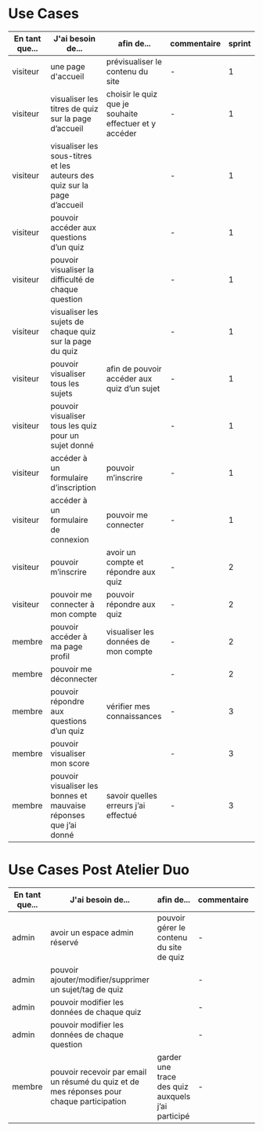 # Use Cases

|En tant que...| J'ai besoin de...| afin de... | commentaire | sprint|
|---|---|---|---|---|
visiteur| une page d'accueil | prévisualiser le contenu du site | - | 1 |
visiteur| visualiser les titres de quiz sur la page d’accueil | choisir le quiz que je souhaite effectuer et y accéder | - | 1 |
visiteur| visualiser les sous-titres et les auteurs des quiz sur la page d’accueil |  | - | 1 |
visiteur| pouvoir accéder aux questions d’un quiz |  | - | 1 |
visiteur| pouvoir visualiser la difficulté de chaque question |  | - | 1 |
visiteur| visualiser les sujets de chaque quiz sur la page du quiz |  | - | 1 |
visiteur| pouvoir visualiser tous les sujets | afin de pouvoir accéder aux quiz d’un sujet | - | 1 |
visiteur| pouvoir visualiser tous les quiz pour un sujet donné |  | - | 1 |
visiteur| accéder à un formulaire d’inscription | pouvoir m’inscrire | - | 1 |
visiteur| accéder à un formulaire de connexion | pouvoir me connecter | - | 1 |
visiteur| pouvoir m’inscrire | avoir un compte et répondre aux quiz | - | 2 |
visiteur| pouvoir me connecter à mon compte | pouvoir répondre aux quiz | - | 2 |
membre| pouvoir accéder à ma page profil | visualiser les données de mon compte | - | 2 |
membre| pouvoir me déconnecter |  | - | 2 |
membre| pouvoir répondre aux questions d’un quiz | vérifier mes connaissances | - | 3 |
membre| pouvoir visualiser mon score |  | - | 3 |
membre| pouvoir visualiser les bonnes et mauvaise réponses que j’ai donné | savoir quelles erreurs j’ai effectué | - | 3 |

# Use Cases Post Atelier Duo

|En tant que...| J'ai besoin de...| afin de... | commentaire | sprint|
|---|---|---|---|---|
admin| avoir un espace admin réservé | pouvoir gérer le contenu du site de quiz | - | 4 |
admin| pouvoir ajouter/modifier/supprimer un sujet/tag de quiz |  | - | 4 |
admin| pouvoir modifier les données de chaque quiz |  | - | 4 |
admin| pouvoir modifier les données de chaque question |  | - | 4 |
membre| pouvoir recevoir par email un résumé du quiz et de mes réponses pour chaque participation | garder une trace des quiz auxquels j’ai participé | - | 5 |